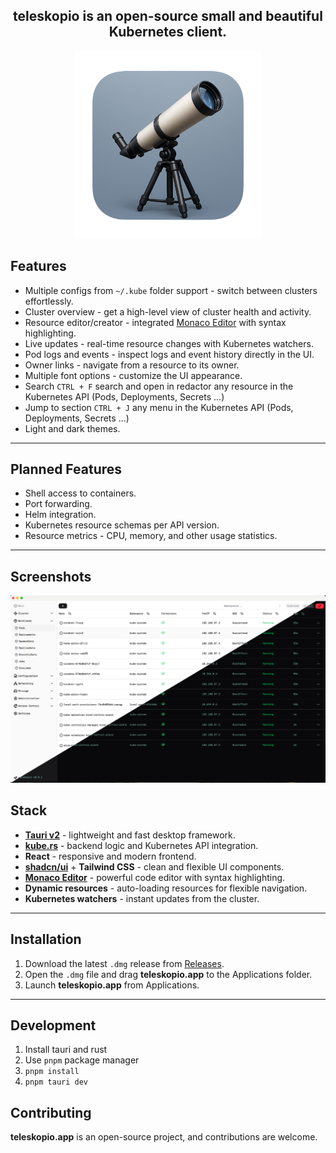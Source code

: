 <h2 align="center">
    teleskopio is an open-source small and beautiful Kubernetes client.
</h2>
<p align="center">
    <img width="300" src="./assets/icon.png"/>
</p>

## Features

- Multiple configs from `~/.kube` folder support - switch between clusters effortlessly.
- Cluster overview - get a high-level view of cluster health and activity.
- Resource editor/creator - integrated [Monaco Editor](https://microsoft.github.io/monaco-editor/) with syntax highlighting.
- Live updates - real-time resource changes with Kubernetes watchers.
- Pod logs and events - inspect logs and event history directly in the UI.
- Owner links - navigate from a resource to its owner.
- Multiple font options - customize the UI appearance.
- Search `CTRL + F` search and open in redactor any resource in the Kubernetes API (Pods, Deployments, Secrets ...)
- Jump to section `CTRL + J` any menu in the Kubernetes API (Pods, Deployments, Secrets ...)
- Light and dark themes.

---

## Planned Features

- Shell access to containers.
- Port forwarding.
- Helm integration.
- Kubernetes resource schemas per API version.
- Resource metrics - CPU, memory, and other usage statistics.

---

## Screenshots

<p align="center">
    <img width="900" src="./assets/diagonal_split.png"/>
</p>

## Stack

- **[Tauri v2](https://tauri.app/)** - lightweight and fast desktop framework.
- **[kube.rs](https://kube.rs)** - backend logic and Kubernetes API integration.
- **React** - responsive and modern frontend.
- **[shadcn/ui](https://ui.shadcn.com/)** + **Tailwind CSS** - clean and flexible UI components.
- **[Monaco Editor](https://microsoft.github.io/monaco-editor/)** - powerful code editor with syntax highlighting.
- **Dynamic resources** - auto-loading resources for flexible navigation.
- **Kubernetes watchers** - instant updates from the cluster.

---

## Installation

1. Download the latest `.dmg` release from [Releases](https://github.com/roman-kiselenko/teleskopio/releases).
2. Open the `.dmg` file and drag **teleskopio.app** to the Applications folder.
3. Launch **teleskopio.app** from Applications.

---

## Development

1. Install tauri and rust
1. Use `pnpm` package manager
1. `pnpm install`
1. `pnpm tauri dev`

## Contributing

**teleskopio.app** is an open-source project, and contributions are welcome.

